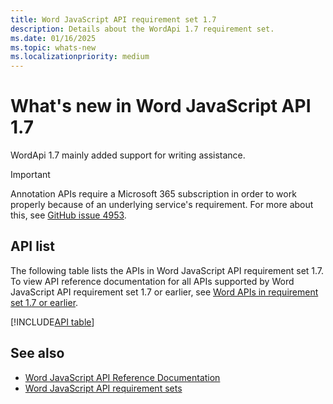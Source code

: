 ```yaml
---
title: Word JavaScript API requirement set 1.7
description: Details about the WordApi 1.7 requirement set.
ms.date: 01/16/2025
ms.topic: whats-new
ms.localizationpriority: medium
---
```


# What's new in Word JavaScript API 1.7

WordApi 1.7 mainly added support for writing assistance.

> [!IMPORTANT]
> Annotation APIs require a Microsoft 365 subscription in order to work properly because of an underlying service's requirement. For more about this, see [GitHub issue 4953](https://github.com/OfficeDev/office-js/issues/4953).

## API list

The following table lists the APIs in Word JavaScript API requirement set 1.7. To view API reference documentation for all APIs supported by Word JavaScript API requirement set 1.7 or earlier, see [Word APIs in requirement set 1.7 or earlier](/javascript/api/word?view=word-js-1.7&preserve-view=true).

[!INCLUDE[API table](../../includes/word-1_7.md)]

## See also

- [Word JavaScript API Reference Documentation](/javascript/api/word)
- [Word JavaScript API requirement sets](word-api-requirement-sets.md)
